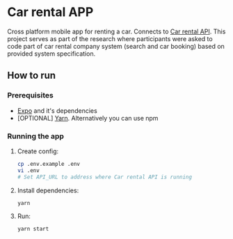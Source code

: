 # Car rental APP
Cross platform mobile app for renting a car. Connects to [Car rental API](https://github.com/mareksnincak/car-rental-api). This project serves as part of the research where participants were asked to code part of car rental company system (search and car booking) based on provided system specification.

## How to run

### Prerequisites
- [Expo](https://docs.expo.dev/get-started/installation/) and it's dependencies
- [OPTIONAL] [Yarn](https://classic.yarnpkg.com/lang/en/docs/install). Alternatively you can use npm

### Running the app

1. Create config:
    ```bash
    cp .env.example .env
    vi .env
    # Set API_URL to address where Car rental API is running
    ```

1. Install dependencies:
    ```bash
    yarn
    ```
    
1. Run:
    ```bash
    yarn start
    ```
